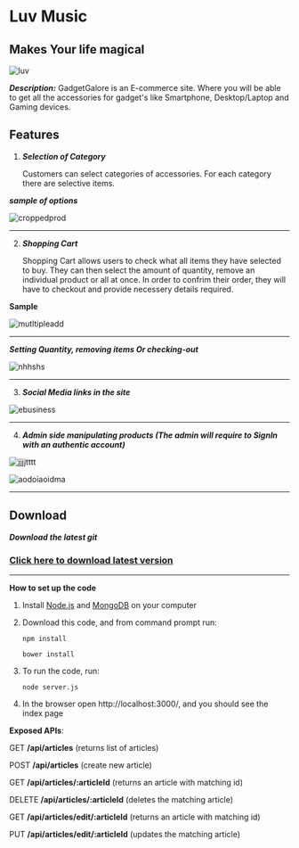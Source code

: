 Luv Music
=========

## Makes Your life magical

![luv](https://github.com/ovijit16/images/blob/master/luv%20screenshot/luvmusic%20logo.jpg?raw=true)


***Description:***
GadgetGalore is an E-commerce site. Where you will be able to get all the accessories for gadget's like Smartphone,
Desktop/Laptop and Gaming devices.


Features
--------

1. ***Selection of Category***

    Customers can select categories of accessories. For each category there are selective items.

***sample of options***

![croppedprod](https://user-images.githubusercontent.com/16271202/33704230-d72c69dc-db55-11e7-961a-85a983ad79d1.jpeg)


--------


2. ***Shopping Cart***

     Shopping Cart allows users to check what all items they have selected to buy. They can then
    select the amount of quantity, remove an individual product or all at once. In order to confrim their order,
    they will have to checkout and provide necessery details required.


**Sample**

![mutltipleadd](https://user-images.githubusercontent.com/16271202/33688564-09368be2-db06-11e7-80fb-2bbdf9129e19.PNG)

--------

***Setting Quantity, removing items Or checking-out***

![nhhshs](https://user-images.githubusercontent.com/16271202/33690122-4d64884a-db0c-11e7-8dfd-8b37451042f3.png)

--------

3. ***Social Media links in the site***

![ebusiness](https://user-images.githubusercontent.com/16271202/33688628-44518c90-db06-11e7-9e94-8bb17f4b11a2.PNG)


--------

4. ***Admin side manipulating products (The admin will require to SignIn with an authentic account)***

![jjjjtttt](https://user-images.githubusercontent.com/16271202/33690151-7c0f0972-db0c-11e7-8d74-e25e7ec45b54.png)


![aodoiaoidma](https://user-images.githubusercontent.com/16271202/33690143-704ecd3e-db0c-11e7-8610-978322cd7943.png)

--------

Download
--------

 ***Download the latest git***

### [Click here to download latest version](https://github.com/iub-cse-shq/gadget-galore)





****************************************************************

**How to set up the code**

1. Install [Node.js](https://nodejs.org/en/download/) and [MongoDB](https://www.mongodb.com/download-center?jmp=nav) on your computer

2. Download this code, and from command prompt run:

   `npm install`


   `bower install`


3. To run the code, run:

    `node server.js`


4. In the browser open http://localhost:3000/, and you should see the index page

**Exposed APIs**:

GET **/api/articles** (returns list of articles)

POST **/api/articles** (create new article)

GET **/api/articles/:articleId** (returns an article with matching id)

DELETE **/api/articles/:articleId** (deletes the matching article)

GET **/api/articles/edit/:articleId** (returns an article with matching id)

PUT **/api/articles/edit/:articleId** (updates the matching article)
